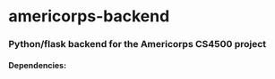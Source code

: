 # americorps-backend

### Python/flask backend for the Americorps CS4500 project

#### Dependencies: